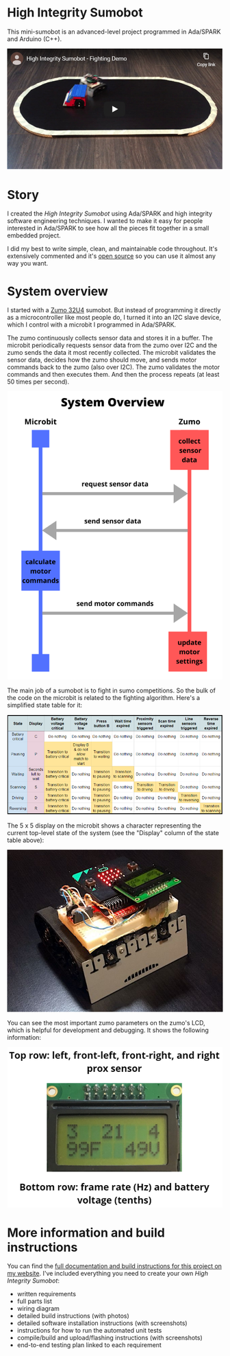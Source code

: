 # High Integrity Sumobot
This mini-sumobot is an advanced-level project programmed in Ada/SPARK and Arduino (C++).

[![High Integrity Sumobot - Fighting Demo](/images/youtube_sumobot_fighting_demo_cover.png)](https://youtu.be/GyEZLSxFQtE "High Integrity Sumobot - Fighting Demo")


# Story
I created the *High Integrity Sumobot* using Ada/SPARK and high integrity software engineering techniques. I wanted to make it easy for people interested in Ada/SPARK to see how all the pieces fit together in a small embedded project.

I did my best to write simple, clean, and maintainable code throughout. It's extensively commented and it's [open source](https://github.com/bosepchuk/High_Integrity_Sumobot/blob/master/LICENSE.txt) so you can use it almost any way you want.


# System overview
I started with a [Zumo 32U4](https://www.pololu.com/product/3126) sumobot. But instead of programming it directly as a microcontroller like most people do, I turned it into an I2C slave device, which I control with a microbit I programmed in Ada/SPARK.

The zumo continuously collects sensor data and stores it in a buffer. The microbit periodically requests sensor data from the zumo over I2C and the zumo sends the data it most recently collected. The microbit validates the sensor data, decides how the zumo should move, and sends motor commands back to the zumo (also over I2C). The zumo validates the motor commands and then executes them. And then the process repeats (at least 50 times per second).

![describes the communications between the zumo and the microbit](/images/high_integrity_sumobot_comms_overview.png)

The main job of a sumobot is to fight in sumo competitions. So the bulk of the code on the microbit is related to the fighting algorithm. Here's a simplified state table for it:

![state table for the fighting algorithm](/images/state_table.png)

The 5 x 5 display on the microbit shows a character representing the current top-level state of the system (see the "Display" column of the state table above):

![high integrity sumobot showing the top-level state on the 5 x 5 display](/images/IMG_1967-compressor.jpg)

You can see the most important zumo parameters on the zumo's LCD, which is helpful for development and debugging. It shows the following information:

![overview of the LCD display](/images/zumo_lcd_normal_display.png)


# More information and build instructions
You can find the [full documentation and build instructions for this project on my website](https://smallbusinessprogramming.com/high-integrity-sumobot-build-instructions/). I've included everything you need to create your own *High Integrity Sumobot*:

* written requirements
* full parts list
* wiring diagram
* detailed build instructions (with photos)
* detailed software installation instructions (with screenshots)
* instructions for how to run the automated unit tests
* compile/build and upload/flashing instructions (with screenshots)
* end-to-end testing plan linked to each requirement
